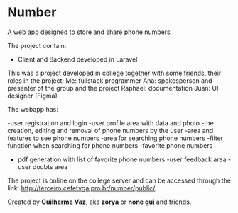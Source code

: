 # Number

A web app designed to store and share phone numbers

The project contain:
- Client and Backend developed in Laravel

This was a project developed in college together with some friends, their roles in the project:
Me: fullstack programmer
Ana: spokesperson and presenter of the group and the project
Raphael: documentation
Juan: UI designer (Figma)

The webapp has:

-user registration and login
-user profile area with data and photo
-the creation, editing and removal of phone numbers by the user
-area and features to see phone numbers
-area for searching phone numbers
-filter function when searching for phone numbers
-favorite phone numbers
- pdf generation with list of favorite phone numbers
-user feedback area 
-user doubts area 

The project is online on the college server and can be accessed through the link: http://terceiro.cefetvga.pro.br/number/public/

Created by **Guilherme Vaz**, aka **zorya** or **none gui** and friends.
